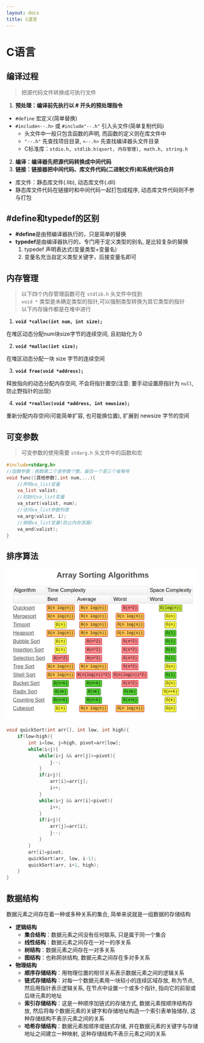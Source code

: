 ```yaml
---
layout: docs
title: C语言
---
```


# C语言

## 编译过程
> 把源代码文件转换成可执行文件

1. **预处理：编译前先执行以 # 开头的预处理指令**
- `#define` 宏定义(简单替换)
- `#include<--.h>` 或 `#include"--.h"` 引入头文件(简单复制代码)
   - 头文件中一般只包含函数的声明, 而函数的定义则在库文件中
   - `"--.h"` 先查找项目目录, `<--.h>` 先查找编译器头文件目录
   - C标准库：`stdio.h, stdlib.h(qsort, 内存管理), math.h, string.h`
2. **编译：编译器先把源代码转换成中间代码**
2. **链接：链接器把中间代码、库文件代码(二进制文件)和系统代码合并**
- 库文件：静态库文件(.lib), 动态库文件(.dll)
- 静态库文件代码在链接时和中间代码一起打包成程序, 动态库文件代码则不参与打包

## #define和typedef的区别

- **#define**是由预编译器执行的，只是简单的替换
- **typedef**是由编译器执行的，专门用于定义类型的别名, 是比较复杂的替换
   1. typedef 声明表达式(变量类型+变量名)
   1. 变量名充当自定义类型关键字，后接变量名即可

## 内存管理

> 以下四个内存管理函数可在 `stdlib.h` 头文件中找到  
> `void *` 类型是未确定类型的指针,可以强制类型转换为其它类型的指针  
> 以下内存操作都是在堆中进行

1. **`void *calloc(int num, int size);`**

在堆区动态分配num块size字节的连续空间, 且初始化为 0

2. **`void *malloc(int size);`**

在堆区动态分配一块 size 字节的连续空间

3. **`void free(void *address);`**

释放指向的动态分配内存空间, 不会将指针置空(注意: 要手动设置原指针为 `null`, 防止野指针的出现)

4. **`void *realloc(void *address, int newsize);`**

重新分配内存空间(可能简单扩容, 也可能换位置), 扩展到 newsize 字节的空间

## 可变参数

> 可变参数的使用需要 `stdarg.h` 头文件中的函数和宏

```c
#include<stdarg.h>
//函数参数：倒数第二个是参数个数，最后一个是三个省略号
void func([其他参数],int num,...){
	//声明va_list变量
	va_list valist;
	//初始化va_list变量
	va_start(valist, num);
	//访问va_list参数列表
	va_arg(valist, i);
	//销毁va_list变量(防止内存泄漏)
	va_end(valist);
}
```
## 排序算法

![排序算法时间和空间复杂度](./img/1.png)

```c
void quickSort(int arr[], int low, int high){
	if(low<high){
		int i=low, j=high, pivot=arr[low];
		while(i<j){
			while(i<j && arr[j]>=pivot){
				j--;
			}
			if(i<j){
				arr[i]=arr[j];
				i++;
			}
			while(i<j && arr[i]<pivot){
				i++;
			}
			if(i<j){
				arr[j]=arr[i];
				j--;
			}
		}
		arr[i]=pivot;
		quickSort(arr, low, i-1);
		quickSort(arr, i+1, high);
	}
}
```

## 数据结构

数据元素之间存在着一种或多种关系的集合, 简单来说就是一组数据的存储结构

- **逻辑结构**
   - **集合结构**：数据元素之间没有任何联系, 只是属于同一个集合
   - **线性结构**：数据元素之间存在一对一的序关系
   - **树结构**：数据元素之间存在一对多关系
   - **图结构**：也称网状结构, 数据元素之间存在多对多关系
- **物理结构**
   - **顺序存储结构**：用物理位置的相邻关系表示数据元素之间的逻辑关系
   - **链式存储结构**：对每一个数据元素用一块较小的连续区域存放, 称为节点, 然后用指针表示逻辑关系, 在节点中设置一个或多个指针, 指向它的前驱或后继元素的地址
   - **索引存储结构**：这是一种顺序加链式的存储方式, 数据元素按顺序结构存放, 然后将每个数据元素的关键字和存储地址构造一个索引表单独储存, 这种存储结构不表示元素之间的关系
   - **哈希存储结构**：数据元素按顺序或链式存储, 并在数据元素的关键字与存储地址之间建立一种映射, 这种存储结构不表示元素之间的关系
